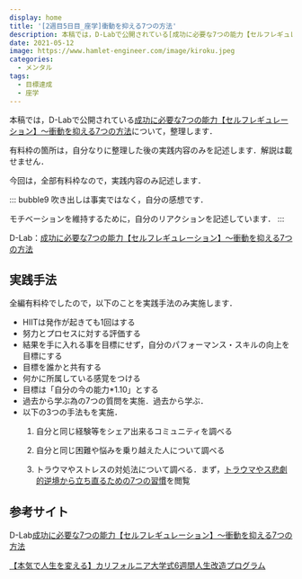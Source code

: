 ```yaml
---
display: home
title: '[2週目5日目_座学]衝動を抑える7つの方法'
description: 本稿では，D-Labで公開されている[成功に必要な7つの能力【セルフレギュレーション】〜衝動を抑える7つの方法](https://daigovideolab.jp/play/1579708143)について，整理します．
date: 2021-05-12
image: https://www.hamlet-engineer.com/image/kiroku.jpeg
categories: 
  - メンタル
tags:
  - 目標達成
  - 座学
---
```


本稿では，D-Labで公開されている[成功に必要な7つの能力【セルフレギュレーション】〜衝動を抑える7つの方法](https://daigovideolab.jp/play/1579708143)について，整理します．

<!-- more -->

有料枠の箇所は，自分なりに整理した後の実践内容のみを記述します．解説は載せません．

今回は，全部有料枠なので，実践内容のみ記述します．

::: bubble9
吹き出しは事実ではなく，自分の感想です．

モチベーションを維持するために，自分のリアクションを記述しています．
:::

<!-- <span style="background-color: #ffff99;"></span> -->
<!-- <span style="color: #ff0000;"></span> -->

D-Lab：[成功に必要な7つの能力【セルフレギュレーション】〜衝動を抑える7つの方法](https://daigovideolab.jp/play/1579708143)


## 実践手法
全編有料枠でしたので，以下のことを実践手法のみ実施します．
- HIITは発作が起きても1回はする
- 努力とプロセスに対する評価する
- 結果を手に入れる事を目標にせず，自分のパフォーマンス・スキルの向上を目標にする
- 目標を誰かと共有する
- 何かに所属している感覚をつける
- 目標は「自分の今の能力*1.10」とする
- 過去から学ぶ為の7つの質問を実施．過去から学ぶ．
- 以下の3つの手法もを実施．
  1. 自分と同じ経験等をシェア出来るコミュニティを調べる

  2. 自分と同じ困難や悩みを乗り越えた人について調べる

  3. トラウマやストレスの対処法について調べる．まず，[トラウマやス悲劇的逆境から立ち直るための7つの習慣](https://www.youtube.com/watch?v=zxdIJ63dhdQ)を閲覧

## 参考サイト
D-Lab[成功に必要な7つの能力【セルフレギュレーション】〜衝動を抑える7つの方法](https://daigovideolab.jp/play/1579708143)

[【本気で人生を変える】カリフォルニア大学式6週間人生改造プログラム](https://daigoblog.jp/pushing-thelimits/)